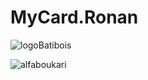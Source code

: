 # MyCard.Ronan

![logoBatibois](https://user-images.githubusercontent.com/78889189/107976949-a2bfa180-6fba-11eb-981e-54af645f16c2.JPG)



![alfaboukari](https://user-images.githubusercontent.com/78889189/107978188-a6ecbe80-6fbc-11eb-9a2f-0fc5d6b089b9.PNG)
